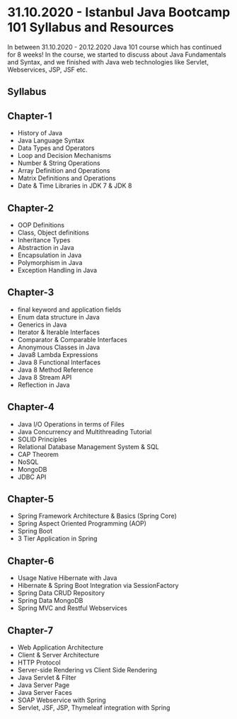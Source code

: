# 31.10.2020 - Istanbul Java Bootcamp 101 Syllabus and Resources

In between 31.10.2020 - 20.12.2020 Java 101 course which has continued for 8 weeks! In the course, we started to discuss about Java Fundamentals and Syntax, and we finished with Java web technologies like Servlet, Webservices, JSP, JSF etc.


## Syllabus

## Chapter-1

- History of Java
- Java Language Syntax
- Data Types and Operators
- Loop and Decision Mechanisms
- Number & String Operations
- Array Definition and Operations
- Matrix Definitions and Operations
- Date & Time Libraries in JDK 7 & JDK 8

## Chapter-2

- OOP Definitions
- Class, Object definitions
- Inheritance Types
- Abstraction in Java
- Encapsulation in Java
- Polymorphism in Java
- Exception Handling in Java

## Chapter-3

- final keyword and application fields
- Enum data structure in Java
- Generics in Java
- Iterator & Iterable Interfaces
- Comparator & Comparable Interfaces
- Anonymous Classes in Java
- Java8 Lambda Expressions
- Java 8 Functional Interfaces
- Java 8 Method Reference
- Java 8 Stream API
- Reflection in Java

## Chapter-4

- Java I/O Operations in terms of Files
- Java Concurrency and Multithreading Tutorial
- SOLID Principles
- Relational Database Management System & SQL
- CAP Theorem
- NoSQL
- MongoDB
- JDBC API

## Chapter-5

- Spring Framework Architecture & Basics (Spring Core)
- Spring Aspect Oriented Programming (AOP)
- Spring Boot
- 3 Tier Application in Spring

## Chapter-6

- Usage Native Hibernate with Java
- Hibernate & Spring Boot Integration via SessionFactory
- Spring Data CRUD Repository
- Spring Data MongoDB 
- Spring MVC and Restful Webservices

## Chapter-7

- Web Application Architecture
- Client & Server Architecture 
- HTTP Protocol
- Server-side Rendering vs Client Side Rendering
- Java Servlet & Filter
- Java Server Page
- Java Server Faces
- SOAP Webservice with Spring
- Servlet, JSF, JSP, Thymeleaf integration with Spring
